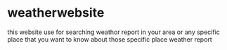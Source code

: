 # weatherwebsite
 this website use for searching weathor report in your area or any specific place that you want to know about those specific place weather report

